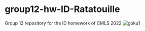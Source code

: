 # group12-hw-ID-Ratatouille
Group 12 repository for the ID homework of CMLS 2022
![goku1](https://user-images.githubusercontent.com/63248437/171633422-bb0604ae-4130-49de-bec7-6a8d73cd49df.PNG)
